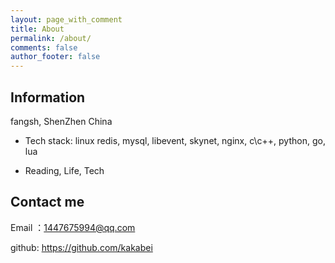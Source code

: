 ```yaml
---
layout: page_with_comment
title: About
permalink: /about/
comments: false
author_footer: false
---
```


## Information

fangsh, ShenZhen China

* Tech stack: linux redis, mysql, libevent, skynet, nginx, c\c++, python, go, lua

* Reading, Life, Tech

## Contact me

Email ：1447675994@qq.com

github: https://github.com/kakabei


